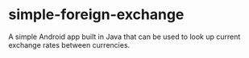 # simple-foreign-exchange

A simple Android app built in Java that can be used to look up current exchange rates between currencies. 
